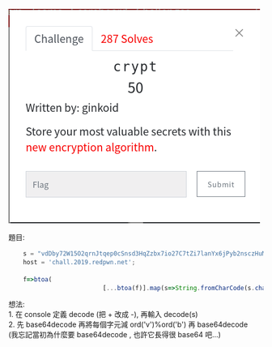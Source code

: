 ![question](https://github.com/dreamisadream/CTF/blob/master/CTF_CONTEST/2019/RedpwnCTF/web/crypt/pic1.png)

題目:
```javascript
	s = "vdDby72W15O2qrnJtqep0cSnsd3HqZzbx7io27C7tZi7lanYx6jPyb2nsczHuMec";
	host = 'chall.2019.redpwn.net';
	
	f=>btoa(
                          [...btoa(f)].map(s=>String.fromCharCode(s.charCodeAt(0)+(location.host.charCodeAt(0)%location.host.charCodeAt(3)))).join(''))
```

想法:<br>
	1. 在 console 定義 decode (把 + 改成 -), 再輸入 decode(s)<br>
	2. 先 base64decode 再將每個字元減 ord('v')%ord('b') 再 base64decode<br>
	(我忘記當初為什麼要 base64decode , 也許它長得很 base64 吧...)<br>

